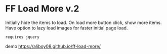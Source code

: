 # FF Load More v.2

Initially hide the items to load. On load more button click, show more items. Have option to lazy load images for faster initial page load.

`requires jquery`

demo https://aliboy08.github.io/ff-load-more/
